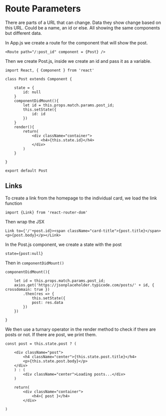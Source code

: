 # Route Parameters

There are parts of a URL that can change. Data they show change based on this URL.
Could be a name, an id or else. All showing the same components but different data.

In App.js we create a route for the component that will show the post.

`<Route path="/:post_id" component = {Post} />`

Then we create Post.js, inside we create an id and pass it as a variable.

```
import React, { Component } from 'react'

class Post extends Component {

    state = {
        id: null
    }
    componentDidMount(){
        let id = this.props.match.params.post_id;
        this.setState({
            id: id
        })
    }
    render(){
        return(
            <div className="container">
                <h4>{this.state.id}</h4>
            </div>
        )
    }

}

export default Post
```

## Links

To create a link from the homepage to the individual card, we load the link function

`import {Link} from 'react-router-dom'`

Then wrap the JSX

`Link to={'/'+post.id}><span className="card-title">{post.title}</span><p>{post.body}</p></Link>`

In the Post.js component, we create a state with the post

`state={post:null}`

Then in `componentDidMount()`

```
componentDidMount(){

    let id = this.props.match.params.post_id;
    axios.get('https://jsonplaceholder.typicode.com/posts/' + id, { crossdomain: true })
        .then(res => {
            this.setState({
            post: res.data
        })
    })

}
```

We then use a turnary operator in the render method to check if there are posts or not.
If there are post, we print them.

```
const post = this.state.post ? (

    <div className="post">
        <h4 className="center">{this.state.post.title}</h4>
        <p>{this.state.post.body}</p>
    </div>
    ) : (
        <div className="center">Loading posts...</div>
    )
    
    return(
        <div className="container">
            <h4>{ post }</h4>
        </div>

)
```
